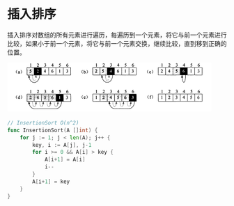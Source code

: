 # 插入排序

插入排序对数组的所有元素进行遍历，每遍历到一个元素，将它与前一个元素进行比较，如果小于前一个元素，将它与前一个元素交换，继续比较，直到移到正确的位置。

![insertionSort](../insertionSort.PNG)

```go
// InsertionSort O(n^2)
func InsertionSort(A []int) {
	for j := 1; j < len(A); j++ {
		key, i := A[j], j-1
		for i >= 0 && A[i] > key {
			A[i+1] = A[i]
			i--
		}
		A[i+1] = key
	}
}
```

